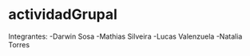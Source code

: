 # actividadGrupal

Integrantes:
    -Darwin Sosa
    -Mathias Silveira
    -Lucas Valenzuela
    -Natalia Torres